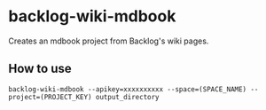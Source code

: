 # backlog-wiki-mdbook

Creates an mdbook project from Backlog's wiki pages.

## How to use

```
backlog-wiki-mdbook --apikey=xxxxxxxxxx --space=(SPACE_NAME) --project=(PROJECT_KEY) output_directory
```
